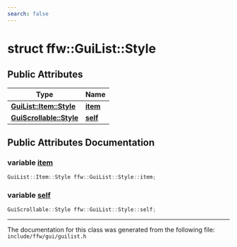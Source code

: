 ```yaml
---
search: false
---
```


# struct ffw::GuiList::Style

## Public Attributes

|Type|Name|
|-----|-----|
|**[GuiList::Item::Style](structffw_1_1_gui_list_1_1_item_1_1_style.md)**|[**item**](structffw_1_1_gui_list_1_1_style.md#1aff18d0ff19451f07314a9b6eb44d3996)|
|**[GuiScrollable::Style](structffw_1_1_gui_scrollable_1_1_style.md)**|[**self**](structffw_1_1_gui_list_1_1_style.md#1aa4536de3e676b392a503167dc58c1379)|


## Public Attributes Documentation

### variable <a id="1aff18d0ff19451f07314a9b6eb44d3996" href="#1aff18d0ff19451f07314a9b6eb44d3996">item</a>

```cpp
GuiList::Item::Style ffw::GuiList::Style::item;
```



### variable <a id="1aa4536de3e676b392a503167dc58c1379" href="#1aa4536de3e676b392a503167dc58c1379">self</a>

```cpp
GuiScrollable::Style ffw::GuiList::Style::self;
```





----------------------------------------
The documentation for this class was generated from the following file: `include/ffw/gui/guilist.h`
